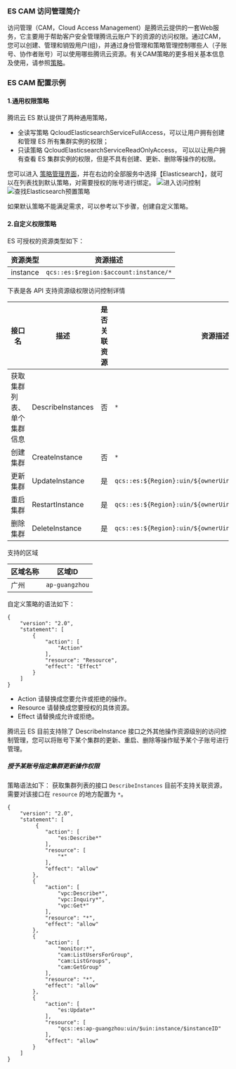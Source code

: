 
### ES CAM 访问管理简介
访问管理（CAM，Cloud Access Management）是腾讯云提供的一套Web服务，它主要用于帮助客户安全管理腾讯云账户下的资源的访问权限。通过CAM，您可以创建、管理和销毁用户(组)，并通过身份管理和策略管理控制哪些人（子账号、协作者账号）可以使用哪些腾讯云资源。有关CAM策略的更多相关基本信息及使用，请参照[策略](https://cloud.tencent.com/document/product/598/10601)。  

### ES CAM 配置示例
#### 1.通用权限策略
腾讯云 ES 默认提供了两种通用策略，
- 全读写策略 QcloudElasticsearchServiceFullAccess，可以让用户拥有创建和管理 ES 所有集群实例的权限； 
- 只读策略 QcloudElasticsearchServiceReadOnlyAccess， 可以以让用户拥有查看 ES 集群实例的权限，但是不具有创建、更新、删除等操作的权限。  

您可以进入 [策略管理界面](https://console.cloud.tencent.com/cam/policy)，并在右边的全部服务中选择【Elasticsearch】，就可以在列表找到默认策略，对需要授权的账号进行绑定。
![进入访问控制](https://main.qcloudimg.com/raw/93b98ca018d0343aa264214a3e166457.png)  
![查找Elasticsearch预置策略](https://main.qcloudimg.com/raw/550cacf74e6af49583e9e6586164c88c.png) 

如果默认策略不能满足需求，可以参考以下步骤，创建自定义策略。
#### 2.自定义权限策略

ES 可授权的资源类型如下：  

| 资源类型 |资源描述 |
| :-------- | -------------- |
| instance | `qcs::es:$region:$account:instance/*` |

下表是各 API 支持资源级权限访问控制详情 

| 接口名 | 描述 | 是否关联资源 | 资源描述 |
| ---|---|---|--- |
| 获取集群列表、单个集群信息 | DescribeInstances| 否 |  `*` |
| 创建集群 | CreateInstance| 否 |  `*` |
| 更新集群 | UpdateInstance| 是| `qcs::es:${Region}:uin/${ownerUin}:instance/${instanceId}` |
| 重启集群 | RestartInstance| 是| `qcs::es:${Region}:uin/${ownerUin}:instance/${instanceId}` |
| 删除集群 | DeleteInstance| 是|  `qcs::es:${Region}:uin/${ownerUin}:instance/${instanceId}` |
 
支持的区域  

| 区域名称 | 区域ID |
| :-------- | -------------- |
| 广州 | `ap-guangzhou` |

自定义策略的语法如下：

```
{
    "version": "2.0",
    "statement": [
        {
            "action": [
                "Action"
            ],
            "resource": "Resource",
            "effect": "Effect"
        }
    ]
}
```

- Action 请替换成您要允许或拒绝的操作。
- Resource 请替换成您要授权的具体资源。
- Effect 请替换成允许或拒绝。

腾讯云 ES 目前支持除了 DescribeInstance 接口之外其他操作资源级别的访问控制管理，您可以将账号下某个集群的更新、重启、删除等操作赋予某个子账号进行管理。

##### 授予某账号指定集群更新操作权限

策略语法如下：
获取集群列表的接口 ```DescribeInstances``` 目前不支持关联资源，需要对该接口在 ```resource``` 的地方配置为 ```*```。
```
{
    "version": "2.0",
    "statement": [
    	 {
            "action": [
                "es:Describe*"
            ],
            "resource": [
                "*"
            ],
            "effect": "allow"
        },
        {
            "action": [
                "vpc:Describe*",
                "vpc:Inquiry*",
                "vpc:Get*"
            ],
            "resource": "*",
            "effect": "allow"
        },
        {
            "action": [
                "monitor:*",
                "cam:ListUsersForGroup",
                "cam:ListGroups",
                "cam:GetGroup"
            ],
            "resource": "*",
            "effect": "allow"
        },
        {
            "action": [
                "es:Update*"
            ],
            "resource": [
                "qcs::es:ap-guangzhou:uin/$uin:instance/$instanceID"
            ],
            "effect": "allow"
        }
    ]
}
```
